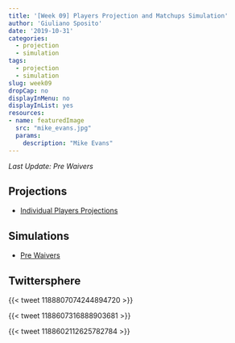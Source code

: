 ```yaml
---
title: '[Week 09] Players Projection and Matchups Simulation'
author: 'Giuliano Sposito'
date: '2019-10-31'
categories:
  - projection
  - simulation
tags:
  - projection
  - simulation
slug: week09
dropCap: no
displayInMenu: no
displayInList: yes
resources:
- name: featuredImage
  src: "mike_evans.jpg"
  params:
    description: "Mike Evans"
---
```


*Last Update: Pre Waivers*

<!--more-->

## Projections

- [Individual Players Projections](/reports/ffa_players_projection_week9.html)

## Simulations

- [Pre Waivers](/reports/dudes_simulation_week9_preWaiver_v3.html)

## Twittersphere

{{< tweet 1188807074244894720 >}}

{{< tweet 1188607316888903681 >}}

{{< tweet 1188602112625782784 >}}







